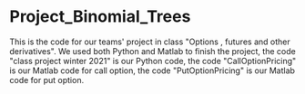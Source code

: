 # Project_Binomial_Trees
This is the code for our teams' project in class "Options , futures and other derivatives".
We used both Python and Matlab to finish the project,
the code "class project winter 2021" is our Python code,
the code "CallOptionPricing" is our Matlab code for call option,
the code "PutOptionPricing" is our Matlab code for put option.
